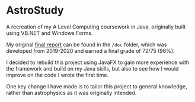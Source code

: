 # AstroStudy

A recreation of my A Level Computing coursework in Java, originally built using VB.NET and Windows
Forms.

My original [final report](doc/report.pdf) can be found in the `/doc` folder, which was developed
from 2019-2020 and earned a final grade of 72/75 (96%).

I decided to rebuild this project using JavaFX to gain more experience with the framework and build
on my Java skills, but also to see how I would improve on the code I wrote the first time.

One key change I have made is to tailor this project to general knowledge, rather than astrophysics
as it was originally intended.
